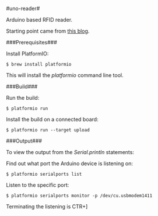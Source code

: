 #uno-reader#

Arduino based RFID reader.

Starting point came from [this blog](http://devsketches.blogspot.com/2014/05/rfid-sensor-funduino-rfid-rc522.html).

###Prerequisites###

Install PlatformIO:

    $ brew install platformio

This will install the *platformio* command line tool.

###Build###

Run the build:

    $ platformio run
    
Install the build on a connected board:

    $ platformio run --target upload

###Output###

To view the output from the *Serial.println* statements:

Find out what port the Arduino device is listening on:

    $ platformio serialports list

Listen to the specific port:

    $ platformio serialports monitor -p /dev/cu.usbmodem1411

Terminating the listening is CTR+]

    